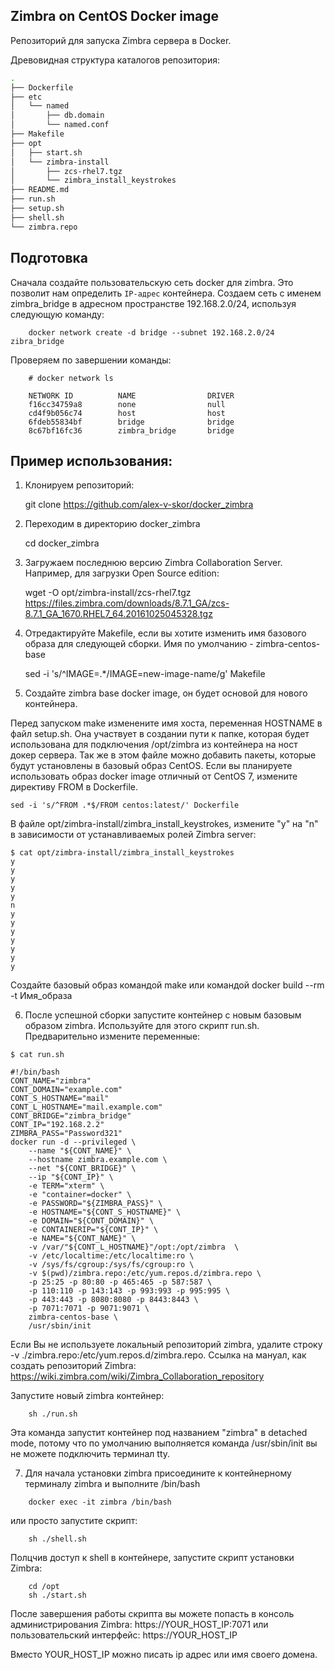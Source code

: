 ## Zimbra on CentOS Docker image

Репозиторий для запуска Zimbra сервера в Docker.



Древовидная структура каталогов репозитория:

```bash
.
├── Dockerfile
├── etc
│   └── named
│       ├── db.domain
│       └── named.conf
├── Makefile
├── opt
│   ├── start.sh
│   └── zimbra-install
│       ├── zcs-rhel7.tgz
│       └── zimbra_install_keystrokes
├── README.md
├── run.sh
├── setup.sh
├── shell.sh
└── zimbra.repo
```

## Подготовка
Сначала создайте пользовательскую сеть docker для zimbra. Это позволит нам определить `IP-адрес` контейнера.
Создаем сеть с именем zimbra_bridge в адресном пространстве 192.168.2.0/24, используя следующую команду:

```
    docker network create -d bridge --subnet 192.168.2.0/24 zibra_bridge
```
Проверяем по завершении команды:
```
    # docker network ls

    NETWORK ID          NAME                DRIVER
    f16cc34759a8        none                null
    cd4f9b056c74        host                host
    6fdeb55834bf        bridge              bridge
    8c67bf16fc36        zimbra_bridge       bridge
```
## Пример использования:

1. Клонируем репозиторий:

    git clone https://github.com/alex-v-skor/docker_zimbra

2. Переходим в директорию docker_zimbra

    cd docker_zimbra

3. Загружаем последнюю версию  Zimbra Collaboration Server. Например, для загрузки Open Source edition:

    wget -O opt/zimbra-install/zcs-rhel7.tgz  https://files.zimbra.com/downloads/8.7.1_GA/zcs-8.7.1_GA_1670.RHEL7_64.20161025045328.tgz

4. Отредактируйте Makefile, если вы хотите изменить имя базового образа для следующей сборки. Имя по умолчанию - zimbra-centos-base

    sed -i 's/^IMAGE=.*/IMAGE=new-image-name/g' Makefile

5. Создайте zimbra base docker image, он будет основой для нового контейнера.

Перед запуском make изменените имя хоста, переменная HOSTNAME в файл setup.sh. Она участвует в создании пути к папке,
которая будет использована для подключения /opt/zimbra из контейнера на ност докер сервера. Так же в этом файле можно добавить пакеты, которые будут установлены 
в базовый образ CentOS. Если вы планируете использовать образ docker image отличный от CentOS 7, измените директиву FROM в Dockerfile.

```
sed -i 's/^FROM .*$/FROM centos:latest/' Dockerfile

```

В файле opt/zimbra-install/zimbra_install_keystrokes, измените "y" на "n" в зависимости от устанавливаемых ролей Zimbra server:

```
$ cat opt/zimbra-install/zimbra_install_keystrokes
y
y
y
y
y
n
y
y
y
y
y
y
y

```
Создайте базовый образ командой  make или командой docker build --rm -t Имя_образа

6. После успешной сборки  запустите контейнер с новым базовым образом zimbra. Используйте для этого скрипт run.sh. Предварительно измените переменные:

```
$ cat run.sh

#!/bin/bash
CONT_NAME="zimbra"
CONT_DOMAIN="example.com"
CONT_S_HOSTNAME="mail"
CONT_L_HOSTNAME="mail.example.com"
CONT_BRIDGE="zimbra_bridge"
CONT_IP="192.168.2.2"
ZIMBRA_PASS="Password321"
docker run -d --privileged \
    --name "${CONT_NAME}" \
    --hostname zimbra.example.com \
    --net "${CONT_BRIDGE}" \
    --ip "${CONT_IP}" \
    -e TERM="xterm" \
    -e "container=docker" \
    -e PASSWORD="${ZIMBRA_PASS}" \
    -e HOSTNAME="${CONT_S_HOSTNAME}" \
    -e DOMAIN="${CONT_DOMAIN}" \
    -e CONTAINERIP="${CONT_IP}" \
    -e NAME="${CONT_NAME}" \
    -v /var/"${CONT_L_HOSTNAME}"/opt:/opt/zimbra  \
    -v /etc/localtime:/etc/localtime:ro \
    -v /sys/fs/cgroup:/sys/fs/cgroup:ro \
    -v $(pwd)/zimbra.repo:/etc/yum.repos.d/zimbra.repo \
    -p 25:25 -p 80:80 -p 465:465 -p 587:587 \
    -p 110:110 -p 143:143 -p 993:993 -p 995:995 \
    -p 443:443 -p 8080:8080 -p 8443:8443 \
    -p 7071:7071 -p 9071:9071 \
    zimbra-centos-base \
    /usr/sbin/init
```

Если Вы не используете локальный репозиторий zimbra, удалите строку -v ./zimbra.repo:/etc/yum.repos.d/zimbra.repo.
Ссылка на мануал, как создать репозиторий Zimbra: https://wiki.zimbra.com/wiki/Zimbra_Collaboration_repository

Запустите новый zimbra контейнер:

```
    sh ./run.sh
```

Эта команда запустит контейнер под названием "zimbra" в detached mode, потому что по умолчанию выполняется команда /usr/sbin/init вы не можете подключить терминал tty.

7. Для начала установки zimbra присоедините к контейнерному терминалу zimbra и выполните /bin/bash

```
    docker exec -it zimbra /bin/bash
```

или просто запустите скрипт:

```
    sh ./shell.sh
```

Полцчив доступ к shell в контейнере, запустите скрипт установки Zimbra:

```
    cd /opt
    sh ./start.sh
```

После завершения работы скрипта вы можете попасть в консоль администрирования Zimbra: https://YOUR_HOST_IP:7071
                                                      или пользовательский интерфейс: https://YOUR_HOST_IP

Вместо YOUR_HOST_IP можно писать ip адрес или имя своего домена.
